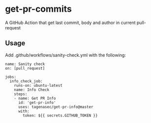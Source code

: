 # get-pr-commits

A GitHub Action that get last commit, body and author in current pull-request

## Usage
Add .github/workflows/sanity-check.yml with the following:

```
name: Sanity check
on: [pull_request]

jobs:
  info_check_job:
    runs-on: ubuntu-latest
    name: Info Check
    steps:
    - name: Get PR Info
      id: 'get-pr-info'
      uses: tagenasec/get-pr-info@master
      with:
        token: ${{ secrets.GITHUB_TOKEN }}

```

